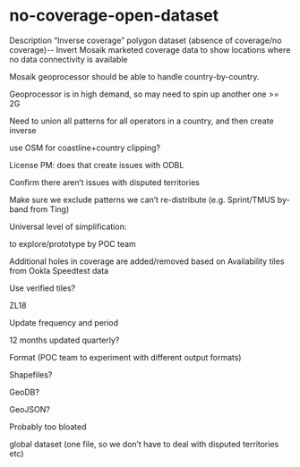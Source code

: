 # no-coverage-open-dataset
Description
“Inverse coverage” polygon dataset (absence of coverage/no coverage)-- Invert Mosaik marketed coverage data to show locations where no data connectivity is available

Mosaik geoprocessor should be able to handle country-by-country.

Geoprocessor is in high demand, so may need to spin up another one >= 2G

Need to union all patterns for all operators in a country, and then create inverse

use OSM for coastline+country clipping?

License PM: does that create issues with ODBL

Confirm there aren’t issues with disputed territories

Make sure we exclude patterns we can’t re-distribute (e.g. Sprint/TMUS by-band from Ting)

Universal level of simplification:

to explore/prototype by POC team

Additional holes in coverage are added/removed based on Availability tiles from Ookla Speedtest data

Use verified tiles?

ZL18

Update frequency and period

12 months updated quarterly?

Format (POC team to experiment with different output formats)

Shapefiles?

GeoDB?

GeoJSON?

Probably too bloated

global dataset (one file, so we don’t have to deal with disputed territories etc)
